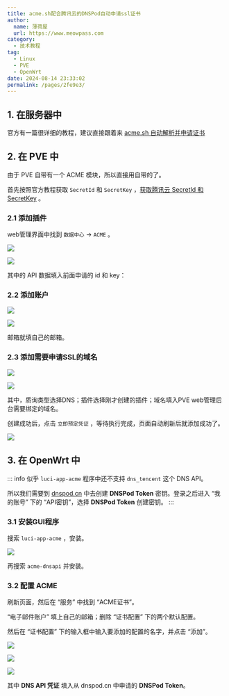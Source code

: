```yaml
---
title: acme.sh配合腾讯云的DNSPod自动申请ssl证书
author:
  name: 薄荷屋
  url: https://www.meowpass.com
category: 
  - 技术教程
tag: 
  - Linux
  - PVE
  - OpenWrt
date: 2024-08-14 23:33:02
permalink: /pages/2fe9e3/
---
```




## 1. 在服务器中

官方有一篇很详细的教程，建议直接跟着来 [acme.sh 自动解析并申请证书](https://cloud.tencent.com/document/product/302/105900)

## 2. 在 PVE 中

由于 PVE 自带有一个 ACME 模块，所以直接用自带的了。

首先按照官方教程获取 `SecretId` 和 `SecretKey` ，[获取腾讯云 SecretId 和 SecretKey](https://cloud.tencent.com/document/product/302/105900#.E6.96.B9.E5.BC.8F.E4.BA.8C.EF.BC.9A.E4.BD.BF.E7.94.A8.E5.AD.90.E8.B4.A6.E5.8F.B7-api-.E5.AF.86.E9.92.A5) 。

### 2.1 添加插件

web管理界面中找到 `数据中心` -> `ACME` 。

![](/assets/page-img/2024/20240814/1.webp)

![](/assets/page-img/2024/20240814/2.webp)

其中的 API 数据填入前面申请的 id 和 key：

### 2.2 添加账户

![](/assets/page-img/2024/20240814/3.webp)

![](/assets/page-img/2024/20240814/4.webp)

邮箱就填自己的邮箱。

### 2.3 添加需要申请SSL的域名

![](/assets/page-img/2024/20240814/5.webp)

![](/assets/page-img/2024/20240814/6.webp)

其中，质询类型选择DNS；插件选择刚才创建的插件；域名填入PVE web管理后台需要绑定的域名。

创建成功后，点击 `立即预定凭证` ，等待执行完成，页面自动刷新后就添加成功了。

![](/assets/page-img/2024/20240814/7.webp)

## 3. 在 OpenWrt 中

::: info
似乎 `luci-app-acme` 程序中还不支持 `dns_tencent` 这个 DNS API。

所以我们需要到 [dnspod.cn](https://dnspod.cn/) 中去创建 **DNSPod Token** 密钥。登录之后进入 “我的账号” 下的 “API密钥”，选择 **DNSPod Token** 创建密钥。
:::

### 3.1 安装GUI程序

搜索 `luci-app-acme` ，安装。

![](/assets/page-img/2024/20240814/8.webp)

再搜索 `acme-dnsapi` 并安装。

### 3.2 配置 ACME

刷新页面，然后在 “服务” 中找到 “ACME证书”。

“电子邮件账户” 填上自己的邮箱；删除 “证书配置” 下的两个默认配置。

然后在 “证书配置” 下的输入框中输入要添加的配置的名字，并点击 “添加”。

![](/assets/page-img/2024/20240814/9.webp)

![](/assets/page-img/2024/20240814/10.webp)

![](/assets/page-img/2024/20240814/11.webp)

其中 **DNS API 凭证** 填入从 dnspod.cn 中申请的 **DNSPod Token**。

